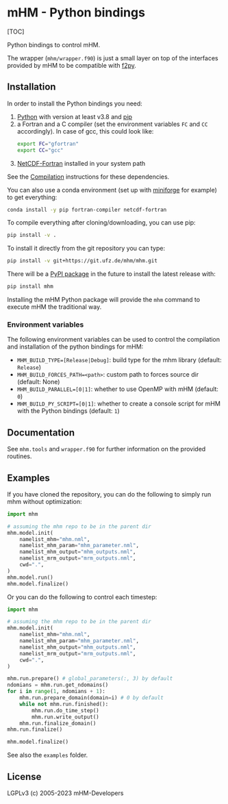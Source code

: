 # mHM - Python bindings

[TOC]

Python bindings to control mHM.

The wrapper (`mhm/wrapper.f90`) is just a small layer on top of the
interfaces provided by mHM to be compatible with [f2py](https://numpy.org/doc/stable/f2py/index.html).

## Installation

In order to install the Python bindings you need:
1. [Python](https://www.python.org/) with version at least v3.8 and [pip](https://pip.pypa.io/)
2. a Fortran and a C compiler (set the environment variables `FC` and `CC` accordingly).
    In case of gcc, this could look like:
    ```bash
    export FC="gfortran"
    export CC="gcc"
    ```
3. [NetCDF-Fortran](https://github.com/Unidata/netcdf-fortran) installed in your system path

See the [Compilation](../doc/INSTALL.md) instructions for these dependencies.

You can also use a conda environment (set up with [miniforge](https://mhm-ufz.org/guides/install-unix/) for example)
to get everything:
```bash
conda install -y pip fortran-compiler netcdf-fortran
```

To compile everything after cloning/downloading, you can use pip:

```bash
pip install -v .
```

To install it directly from the git repository you can type:

```bash
pip install -v git+https://git.ufz.de/mhm/mhm.git
```

There will be a [PyPI package](https://pypi.org/project/mhm) in the future to install the latest release with:

```bash
pip install mhm
```

Installing the mHM Python package will provide the `mhm` command to execute mHM the traditional way.

### Environment variables

The following environment variables can be used to control the compilation and installation of the python bindings for mHM:

- `MHM_BUILD_TYPE=[Release|Debug]`: build type for the mhm library (default: `Release`)
- `MHM_BUILD_FORCES_PATH=<path>`: custom path to forces source dir (default: None)
- `MHM_BUILD_PARALLEL=[0|1]`: whether to use OpenMP with mHM (default: `0`)
- `MHM_BUILD_PY_SCRIPT=[0|1]`: whether to create a console script for mHM with the Python bindings (default: `1`)

## Documentation

See `mhm.tools` and `wrapper.f90` for further information on the provided routines.

## Examples

If you have cloned the repository, you can do the following to simply run mhm without optimization:

```python
import mhm

# assuming the mhm repo to be in the parent dir
mhm.model.init(
    namelist_mhm="mhm.nml",
    namelist_mhm_param="mhm_parameter.nml",
    namelist_mhm_output="mhm_outputs.nml",
    namelist_mrm_output="mrm_outputs.nml",
    cwd=".",
)
mhm.model.run()
mhm.model.finalize()
```

Or you can do the following to control each timestep:
```python
import mhm

# assuming the mhm repo to be in the parent dir
mhm.model.init(
    namelist_mhm="mhm.nml",
    namelist_mhm_param="mhm_parameter.nml",
    namelist_mhm_output="mhm_outputs.nml",
    namelist_mrm_output="mrm_outputs.nml",
    cwd=".",
)

mhm.run.prepare() # global_parameters(:, 3) by default
ndomians = mhm.run.get_ndomains()
for i in range(1, ndomians + 1):
    mhm.run.prepare_domain(domain=i) # 0 by default
    while not mhm.run.finished():
        mhm.run.do_time_step()
        mhm.run.write_output()
    mhm.run.finalize_domain()
mhm.run.finalize()

mhm.model.finalize()
```

See also the `examples` folder.


## License

LGPLv3 (c) 2005-2023 mHM-Developers
